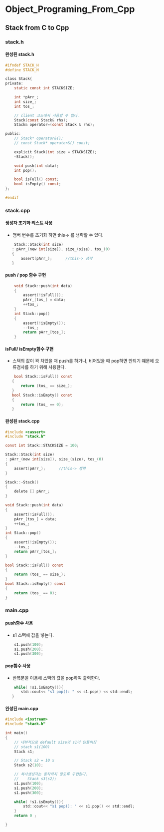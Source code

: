 # Object_Programing_From_Cpp
## Stack from C to Cpp

### stack.h

#### 완성된 stack.h
```c
#ifndef STACK_H
#define STACK_H

class Stack{
private:
    static const int STACKSIZE;

    int *pArr_;
    int size_;
    int tos_;

    // client 코드에서 사용할 수 없다.
    Stack(const Stack& rhs);
    Stack& operator=(const Stack & rhs);

public:
    // Stack* operator&();
    // const Stack* operator&() const;

    explicit Stack(int size = STACKSIZE);
    ~Stack();

    void push(int data);
    int pop();

    bool isFull() const;
    bool isEmpty() const;
};

#endif
```

### stack.cpp
#### 생성자 초기화 리스트 사용
  -  맴버 변수를 초기화 하면 this-> 를 생략할 수 있다.
 ```c
     Stack::Stack(int size)
    : pArr_(new int[size]), size_(size), tos_(0)
    {
        assert(pArr_);      //this-> 생략
    }

 ```
#### push / pop 함수 구현
```c
    void Stack::push(int data)
    {   
        assert(!isFull());
        pArr_[tos_] = data;
        ++tos_;
    }
    int Stack::pop()
    {
        assert(!isEmpty());
        --tos_;
        return pArr_[tos_];
    }
```

#### isFull/ isEmpty함수 구현
  - 스택의 값이 꽉 차있을 때 push를 하거나, 비어있을 때 pop하면 안되기 떄문에 오류검사를 하기 위해 사용한다.
 ```c
     bool Stack::isFull() const
    {
        return (tos_ == size_);
    }
    bool Stack::isEmpty() const
    {
        return (tos_ == 0);
    }

 ```
#### 완성된 stack.cpp
```c
#include <cassert>
#include "stack.h"

const int Stack::STACKSIZE = 100;

Stack::Stack(int size)
: pArr_(new int[size]), size_(size), tos_(0)
{
    assert(pArr_);      //this-> 생략
}

Stack::~Stack()
{
    delete [] pArr_;
}

void Stack::push(int data)
{   
    assert(!isFull());
    pArr_[tos_] = data;
    ++tos_;
}
int Stack::pop()
{
    assert(!isEmpty());
    --tos_;
    return pArr_[tos_];
}

bool Stack::isFull() const
{
    return (tos_ == size_);
}
bool Stack::isEmpty() const
{
    return (tos_ == 0);
}

```

### main.cpp
#### push함수 사용 
  - s1 스택에 값을 넣는다.
```c
    s1.push(100);
    s1.push(200);
    s1.push(300);
```
#### pop함수 사용
  - 반복문을 이용해 스택의 값을 pop하여 출력한다.
 ```c
     while( !s1.isEmpty()){
        std::cout<< "s1 pop(): " << s1.pop() << std::endl;
    }
 ```
#### 완성된 main.cpp
```c
#include <iostream>
#include "stack.h"

int main()
{   
    // 내부적으로 default size의 s1이 만들어짐
    // stack s1(100)
    Stack s1;

    // Stack s2 = 10 x
    Stack s2(10);

    // 복사생성자는 동작하지 않도록 구현한다.
    //    Stack s3(s2);
    s1.push(100);
    s1.push(200);
    s1.push(300);

    while( !s1.isEmpty()){
        std::cout<< "s1 pop(): " << s1.pop() << std::endl;
    }
    return 0 ;

}
```
